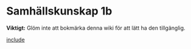 # Samhällskunskap 1b

**Viktigt:** Glöm inte att bokmärka denna wiki för att lätt ha den tillgänglig.

[include](0_includes/om_wiki_include.md)